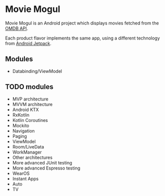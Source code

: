 # Movie Mogul

Movie Mogul is an Android project which displays movies fetched from the [OMDB API](http://www.omdbapi.com/).

Each product flavor implements the same app, using a different technology from [Android Jetpack](https://developer.android.com/jetpack/).

## Modules
- Databinding/ViewModel


## TODO modules
- MVP architecture
- MVVM architecture
- Android KTX
- RxKotlin
- Kotlin Coroutines
- Mockito
- Navigation
- Paging
- ViewModel
- Room/LiveData
- WorkManager
- Other architectures
- More advanced JUnit testing
- More advanced Espresso testing
- WearOS
- Instant Apps
- Auto
- TV